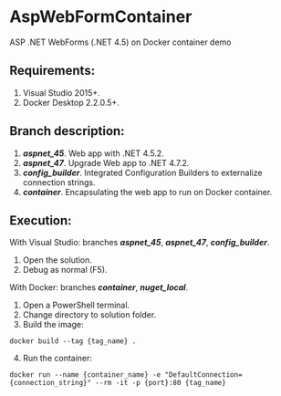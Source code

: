 # AspWebFormContainer
ASP .NET WebForms (.NET 4.5) on Docker container demo

## Requirements:

1. Visual Studio 2015+.
2. Docker Desktop 2.2.0.5+.

## Branch description:

1. ***aspnet_45***. Web app with .NET 4.5.2.
2. ***aspnet_47***. Upgrade Web app to .NET 4.7.2.
3. ***config_builder***. Integrated Configuration Builders to externalize connection strings.
4. ***container***. Encapsulating the web app to run on Docker container.

## Execution:

With Visual Studio: branches ***aspnet_45***, ***aspnet_47***, ***config_builder***.

1. Open the solution.
2. Debug as normal (F5).

With Docker: branches ***container***, ***nuget_local***.

1. Open a PowerShell terminal.
2. Change directory to solution folder.
3. Build the image:
```
docker build --tag {tag_name} .
```
4. Run the container:
```
docker run --name {container_name} -e "DefaultConnection={connection_string}" --rm -it -p {port}:80 {tag_name}
```
